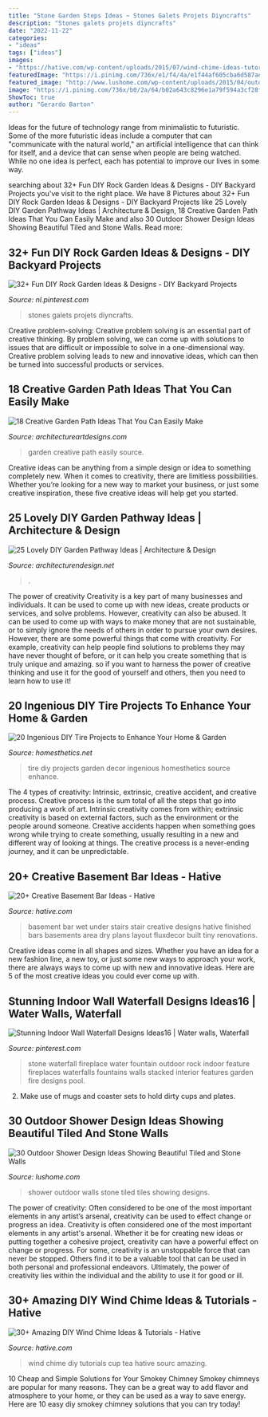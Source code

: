 ```yaml
---
title: "Stone Garden Steps Ideas ~ Stones Galets Projets Diyncrafts"
description: "Stones galets projets diyncrafts"
date: "2022-11-22"
categories:
- "ideas"
tags: ["ideas"]
images:
- "https://hative.com/wp-content/uploads/2015/07/wind-chime-ideas-tutorials/5-wind-chime-ideas-tutorials.jpg"
featuredImage: "https://i.pinimg.com/736x/e1/f4/4a/e1f44af605cba6d587ae1b534918a789.jpg"
featured_image: "http://www.lushome.com/wp-content/uploads/2015/04/outdoor-shower-design-ideas-12.jpg"
image: "https://i.pinimg.com/736x/b0/2a/64/b02a643c8296e1a79f594a3cf28f1497.jpg"
ShowToc: true
author: "Gerardo Barton"
---
```



Ideas for the future of technology range from minimalistic to futuristic. Some of the more futuristic ideas include a computer that can "communicate with the natural world," an artificial intelligence that can think for itself, and a device that can sense when people are being watched. While no one idea is perfect, each has potential to improve our lives in some way.

	

		
searching about 32+ Fun DIY Rock Garden Ideas &amp; Designs - DIY Backyard Projects you've visit to the right place. We have 8 Pictures about 32+ Fun DIY Rock Garden Ideas &amp; Designs - DIY Backyard Projects like 25 Lovely DIY Garden Pathway Ideas | Architecture &amp; Design, 18 Creative Garden Path Ideas That You Can Easily Make and also 30 Outdoor Shower Design Ideas Showing Beautiful Tiled and Stone Walls. Read more:
		
    
## 32+ Fun DIY Rock Garden Ideas &amp; Designs - DIY Backyard Projects

<img loading=lazy src="https://i.pinimg.com/736x/b0/2a/64/b02a643c8296e1a79f594a3cf28f1497.jpg" onerror="this.onerror=null;this.src='https://tse3.mm.bing.net/th?id=OIP.bUWbNcdiQszyOicT4UJ4TAHaKu&amp;pid=15.1';" alt="32+ Fun DIY Rock Garden Ideas &amp; Designs - DIY Backyard Projects">

_Source: nl.pinterest.com_

>stones galets projets diyncrafts. 

	

Creative problem-solving:
Creative problem solving is an essential part of creative thinking. By problem solving, we can come up with solutions to issues that are difficult or impossible to solve in a one-dimensional way. Creative problem solving leads to new and innovative ideas, which can then be turned into successful products or services.

    
## 18 Creative Garden Path Ideas That You Can Easily Make

<img loading=lazy src="https://www.architectureartdesigns.com/wp-content/uploads/2016/05/10-25.jpg" onerror="this.onerror=null;this.src='https://tse2.mm.bing.net/th?id=OIP.Guv4_bAh_4Te5ZQBUSm1bQAAAA&amp;pid=15.1';" alt="18 Creative Garden Path Ideas That You Can Easily Make">

_Source: architectureartdesigns.com_

>garden creative path easily source. 

	

Creative ideas can be anything from a simple design or idea to something completely new. When it comes to creativity, there are limitless possibilities. Whether you’re looking for a new way to market your business, or just some creative inspiration, these five creative ideas will help get you started.

    
## 25 Lovely DIY Garden Pathway Ideas | Architecture &amp; Design

<img loading=lazy src="https://cdn.architecturendesign.net/wp-content/uploads/2014/08/25-Lovely-DIY-Garden-Pathway-Ideas-04.jpg" onerror="this.onerror=null;this.src='https://tse3.mm.bing.net/th?id=OIP.sdh1NM45I8WmIzA9amMmCAHaJR&amp;pid=15.1';" alt="25 Lovely DIY Garden Pathway Ideas | Architecture &amp; Design">

_Source: architecturendesign.net_

>. 

	

The power of creativity
Creativity is a key part of many businesses and individuals. It can be used to come up with new ideas, create products or services, and solve problems. However, creativity can also be abused. It can be used to come up with ways to make money that are not sustainable, or to simply ignore the needs of others in order to pursue your own desires. However, there are some powerful things that come with creativity. For example, creativity can help people find solutions to problems they may have never thought of before, or it can help you create something that is truly unique and amazing. so if you want to harness the power of creative thinking and use it for the good of yourself and others, then you need to learn how to use it!

    
## 20 Ingenious DIY Tire Projects To Enhance Your Home &amp; Garden

<img loading=lazy src="http://cdn.homesthetics.net/wp-content/uploads/2017/08/20-Ingenious-DIY-Tire-Projects-That-You-Can-Add-To-Your-Garden-And-Home-Decor-12.jpg" onerror="this.onerror=null;this.src='https://tse3.mm.bing.net/th?id=OIP.TQCfGON9MZhFUPedueZ-ZAHaLE&amp;pid=15.1';" alt="20 Ingenious DIY Tire Projects to Enhance Your Home &amp; Garden">

_Source: homesthetics.net_

>tire diy projects garden decor ingenious homesthetics source enhance. 

	

The 4 types of creativity: Intrinsic, extrinsic, creative accident, and creative process.
Creative process is the sum total of all the steps that go into producing a work of art. Intrinsic creativity comes from within; extrinsic creativity is based on external factors, such as the environment or the people around someone. Creative accidents happen when something goes wrong while trying to create something, usually resulting in a new and different way of looking at things. The creative process is a never-ending journey, and it can be unpredictable.

    
## 20+ Creative Basement Bar Ideas - Hative

<img loading=lazy src="https://hative.com/wp-content/uploads/2014/05/basement-bar-ideas/2-small-under-stair-wet-bar.jpg" onerror="this.onerror=null;this.src='https://tse2.mm.bing.net/th?id=OIP.ZcuxemJXztmIPJZ1R7nFdQHaFj&amp;pid=15.1';" alt="20+ Creative Basement Bar Ideas - Hative">

_Source: hative.com_

>basement bar wet under stairs stair creative designs hative finished bars basements area dry plans layout fluxdecor built tiny renovations. 

	

Creative ideas come in all shapes and sizes. Whether you have an idea for a new fashion line, a new toy, or just some new ways to approach your work, there are always ways to come up with new and innovative ideas. Here are 5 of the most creative ideas you could ever come up with.

    
## Stunning Indoor Wall Waterfall Designs Ideas16 | Water Walls, Waterfall

<img loading=lazy src="https://i.pinimg.com/736x/e1/f4/4a/e1f44af605cba6d587ae1b534918a789.jpg" onerror="this.onerror=null;this.src='https://tse1.mm.bing.net/th?id=OIP.d4vBtTh21kZhRjtlTkMPvwHaJ4&amp;pid=15.1';" alt="Stunning Indoor Wall Waterfall Designs Ideas16 | Water walls, Waterfall">

_Source: pinterest.com_

>stone waterfall fireplace water fountain outdoor rock indoor feature fireplaces waterfalls fountains walls stacked interior features garden fire designs pool. 

	

2. Make use of mugs and coaster sets to hold dirty cups and plates.

    
## 30 Outdoor Shower Design Ideas Showing Beautiful Tiled And Stone Walls

<img loading=lazy src="http://www.lushome.com/wp-content/uploads/2015/04/outdoor-shower-design-ideas-12.jpg" onerror="this.onerror=null;this.src='https://tse1.mm.bing.net/th?id=OIP.V-P6Tu-TmOuOcJZIaeifFgAAAA&amp;pid=15.1';" alt="30 Outdoor Shower Design Ideas Showing Beautiful Tiled and Stone Walls">

_Source: lushome.com_

>shower outdoor walls stone tiled tiles showing designs. 

	

The power of creativity: Often considered to be one of the most important elements in any artist’s arsenal, creativity can be used to effect change or progress an idea.
Creativity is often considered one of the most important elements in any artist's arsenal. Whether it be for creating new ideas or putting together a cohesive project, creativity can have a powerful effect on change or progress. For some, creativity is an unstoppable force that can never be stopped. Others find it to be a valuable tool that can be used in both personal and professional endeavors. Ultimately, the power of creativity lies within the individual and the ability to use it for good or ill.

    
## 30+ Amazing DIY Wind Chime Ideas &amp; Tutorials - Hative

<img loading=lazy src="https://hative.com/wp-content/uploads/2015/07/wind-chime-ideas-tutorials/5-wind-chime-ideas-tutorials.jpg" onerror="this.onerror=null;this.src='https://tse1.mm.bing.net/th?id=OIP.nT2vvSwpldfgb7vuqkMiLwHaNw&amp;pid=15.1';" alt="30+ Amazing DIY Wind Chime Ideas &amp; Tutorials - Hative">

_Source: hative.com_

>wind chime diy tutorials cup tea hative sourc amazing. 

	

10 Cheap and Simple Solutions for Your Smokey Chimney
Smokey chimneys are popular for many reasons. They can be a great way to add flavor and atmosphere to your home, or they can be used as a way to save energy. Here are 10 easy diy smokey chimney solutions that you can try today!

